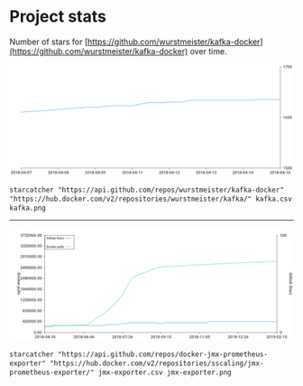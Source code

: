 Project stats
=============

Number of stars for [https://github.com/wurstmeister/kafka-docker](https://github.com/wurstmeister/kafka-docker) over time.

![wurstmeister/kafka-docker star](./data/kafka.png)

```
starcatcher "https://api.github.com/repos/wurstmeister/kafka-docker" "https://hub.docker.com/v2/repositories/wurstmeister/kafka/" kafka.csv kafka.png
```

---

![sscaling/jmx-exporter](./data/jmx-exporter.png)

```
starcatcher "https://api.github.com/repos/docker-jmx-prometheus-exporter" "https://hub.docker.com/v2/repositories/sscaling/jmx-prometheus-exporter/" jmx-exporter.csv jmx-exporter.png
```
